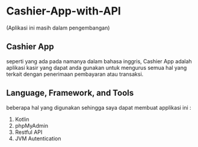 # Cashier-App-with-API
(Aplikasi ini masih dalam pengembangan)

## Cashier App
seperti yang ada pada namanya dalam bahasa inggris, Cashier App adalah aplikasi kasir yang dapat anda gunakan untuk mengurus semua hal yang terkait dengan penerimaan pembayaran atau transaksi.

## Language, Framework, and Tools
beberapa hal yang digunakan sehingga saya dapat membuat applikasi ini :
1. Kotlin
2. phpMyAdmin
3. Restful API
4. JVM Autentication
 
